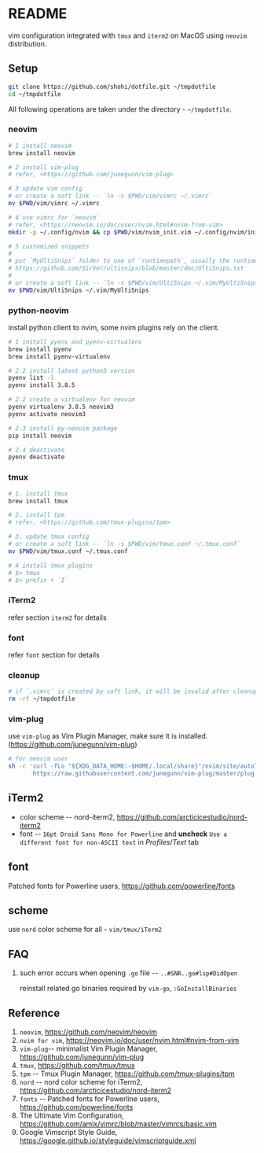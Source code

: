 # README
vim configuration integrated with `tmux` and `iterm2` on MacOS using `neovim` distribution.


## Setup

```bash
git clone https://github.com/shohi/dotfile.git ~/tmpdotfile
cd ~/tmpdotfile
```

All following operations are taken under the directory - `~/tmpdotfile`.

### neovim

```bash
# 1 install neovim
brew install neovim

# 2 install vim-plug
# refer, <https://github.com/junegunn/vim-plug>

# 3 update vim config
# or create a soft link -- `ln -s $PWD/vim/vimrc ~/.vimrc`
mv $PWD/vim/vimrc ~/.vimrc

# 4 use vimrc for `neovim`
# refer, <https://neovim.io/doc/user/nvim.html#nvim-from-vim>
mkdir -p ~/.config/nvim && cp $PWD/vim/nvim_init.vim ~/.config/nvim/init.vim

# 5 customized snippets
#
# put `MyUltiSnips` folder to one of `runtimepath`, usually the runtimepath is `~/.vim`
# https://github.com/SirVer/ultisnips/blob/master/doc/UltiSnips.txt
#
# or create a soft link -- `ln -s $PWD/vim/UltiSnips ~/.vim/MyUltiSnips`
mv $PWD/vim/UltiSnips ~/.vim/MyUltiSnips

```

### python-neovim

install python client to nvim, some nvim plugins rely on the client.

```bash
# 1 install pyenv and pyenv-virtualenv
brew install pyenv
brew install pyenv-virtualenv

# 2.2 install latest python3 version
pyenv list -l
pyenv install 3.8.5

# 2.2 create a virtualenv for neovim
pyenv virtualenv 3.8.5 neovim3
pyenv activate neovim3

# 2.3 install py-neovim package
pip install neovim

# 2.4 deactivate
pyenv deactivate
```

### tmux

```bash
# 1. install tmux
brew install tmux

# 2. install tpm
# refer, <https://github.com/tmux-plugins/tpm>

# 3. update tmux config
# or create a soft link -- `ln -s $PWD/vim/tmux.conf ~/.tmux.conf`
mv $PWD/vim/tmux.conf ~/.tmux.conf

# 4 install tmux plugins
# $> tmux
# $> prefix + `I`
```

### iTerm2
refer section `iterm2` for details

### font
refer `font` section for details

### cleanup

```bash
# if `.vimrc` is created by soft link, it will be invalid after cleanup
rm -rf ~/tmpdotfile
```

### vim-plug
use `vim-plug` as Vim Plugin Manager, make sure it is installed. (https://github.com/junegunn/vim-plug)

```bash
# for neovim user
sh -c 'curl -fLo "${XDG_DATA_HOME:-$HOME/.local/share}"/nvim/site/autoload/plug.vim --create-dirs \
       https://raw.githubusercontent.com/junegunn/vim-plug/master/plug.vim'

```

## iTerm2

* color scheme -- nord-iterm2, <https://github.com/arcticicestudio/nord-iterm2>
* font -- `16pt Droid Sans Mono for Powerline` and **uncheck** `Use a different font for non-ASCII text` in _Profiles_/_Text_ tab

## font
Patched fonts for Powerline users, https://github.com/powerline/fonts

## scheme
use `nord` color scheme for all - `vim/tmux/iTerm2`


## FAQ
1. such error occurs when opening `.go` file -- `..#SNR..go#lsp#DidOpen`

    reinstall related go binaries required by `vim-go`, `:GoInstallBinaries`


## Reference

1. `neovim`, <https://github.com/neovim/neovim>
2. `nvim for vim`, <https://neovim.io/doc/user/nvim.html#nvim-from-vim>
3. `vim-plug`-- minimalist Vim Plugin Manager, <https://github.com/junegunn/vim-plug>
4. `tmux`, <https://github.com/tmux/tmux>
5. `tpm` -- Tmux Plugin Manager, <https://github.com/tmux-plugins/tpm>
6. `nord` -- nord color scheme for iTerm2, <https://github.com/arcticicestudio/nord-iterm2>
7. `fonts` -- Patched fonts for Powerline users, <https://github.com/powerline/fonts>
8. The Ultimate Vim Configuration, <https://github.com/amix/vimrc/blob/master/vimrcs/basic.vim>
9. Google Vimscript Style Guide, <https://google.github.io/styleguide/vimscriptguide.xml>
